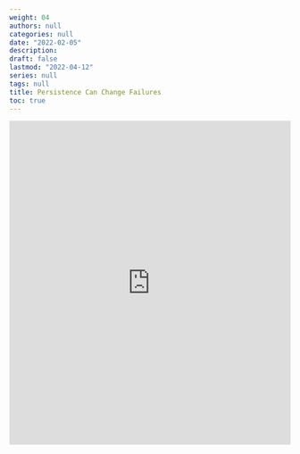```yaml
---
weight: 04
authors: null
categories: null
date: "2022-02-05"
description: 
draft: false
lastmod: "2022-04-12"
series: null
tags: null
title: Persistence Can Change Failures
toc: true
---
```


<!--more-->

<iframe src="https://www.linkedin.com/embed/feed/update/urn:li:ugcPost:6919781356734447616" height="581" width="504" frameborder="0" allowfullscreen="" title="Embedded post"></iframe>
